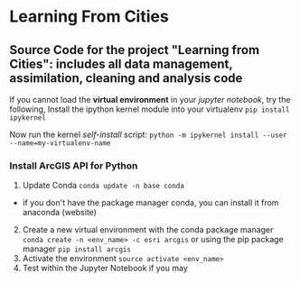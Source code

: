 # Learning From Cities
## Source Code for the project "Learning from Cities": includes all data management, assimilation, cleaning and analysis code

If you cannot load the **virtual environment** in your _jupyter notebook_, try the following,
Install the ipython kernel module into your virtualenv
`pip install ipykernel`

Now run the kernel *self-install* script:
`python -m ipykernel install --user --name=my-virtualenv-name`

### Install ArcGIS API for Python

1. Update Conda
`conda update -n base conda`
- if you don't have the package manager conda, you can install it from anaconda (website)
2. Create a new virtual environment with the conda package manager
`conda create -n <env_name> -c esri arcgis`
or using the pip package manager
`pip install arcgis`
3. Activate the environment
`source activate <env_name>`
4. Test within the Jupyter Notebook if you may
